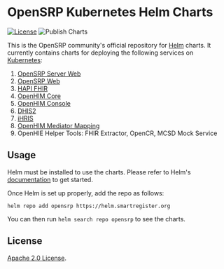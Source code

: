 # OpenSRP Kubernetes Helm Charts

[![License](https://img.shields.io/badge/License-Apache%202.0-blue.svg)](https://opensource.org/licenses/Apache-2.0) ![Publish Charts](https://github.com/opensrp/helm-charts/workflows/Publish%20Charts/badge.svg?branch=main)

This is the OpenSRP community's official repository for [Helm](https://helm.sh) charts. It currently contains charts for deploying the following services on [Kubernetes](https://kubernetes.io/):

1. [OpenSRP Server Web](https://github.com/opensrp/opensrp-server-web)
2. [OpenSRP Web](https://github.com/opensrp/web)
3. [HAPI FHIR](https://github.com/hapifhir/hapi-fhir-jpaserver-starter)
4. [OpenHIM Core](https://github.com/jembi/openhim-core-js)
5. [OpenHIM Console](https://github.com/jembi/openhim-console)
6. [DHIS2](https://github.com/dhis2/dhis2-core)
7. [iHRIS](https://github.com/iHRIS/iHRIS)
8. [OpenHIM Mediator Mapping](https://github.com/jembi/openhim-mediator-mapping)
9. OpenHIE Helper Tools: FHIR Extractor, OpenCR, MCSD Mock Service

## Usage

Helm must be installed to use the charts.
Please refer to Helm's [documentation](https://helm.sh/docs/) to get started.

Once Helm is set up properly, add the repo as follows:

```console
helm repo add opensrp https://helm.smartregister.org
```

You can then run `helm search repo opensrp` to see the charts.

## License

[Apache 2.0 License](./LICENSE).

